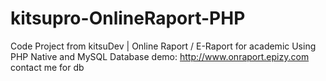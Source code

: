 # kitsupro-OnlineRaport-PHP
 Code Project from kitsuDev | Online Raport / E-Raport for academic Using PHP Native and MySQL Database  demo: http://www.onraport.epizy.com  contact me for db
